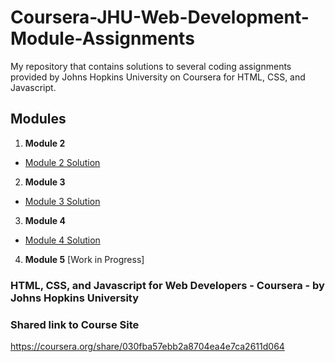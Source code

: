 # Coursera-JHU-Web-Development-Module-Assignments
My repository that contains solutions to several coding assignments provided by Johns Hopkins University on Coursera for HTML, CSS, and Javascript. 
## Modules
1. **Module 2**
- [Module 2 Solution](https://ozymandias6118.github.io/Coursera-WebDev-Module-Assignments/module2-solution/)
2. **Module 3**
- [Module 3 Solution](https://ozymandias6118.github.io/Coursera-WebDev-Module-Assignments/module3-solution/)
3. **Module 4** 
- [Module 4 Solution](https://ozymandias6118.github.io/Coursera-WebDev-Module-Assignments/module4-solution/)
4. **Module 5** [Work in Progress]
### HTML, CSS, and Javascript for Web Developers - Coursera - by Johns Hopkins University
### Shared link to Course Site
https://coursera.org/share/030fba57ebb2a8704ea4e7ca2611d064
